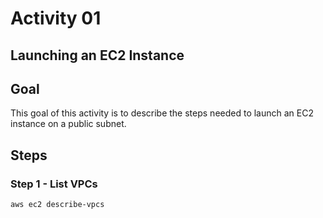# Activity 01

## Launching an EC2 Instance

## Goal
This goal of this activity is to describe the steps needed to launch an EC2 instance on a public subnet. 

## Steps

### Step 1 - List VPCs

```
aws ec2 describe-vpcs
```

